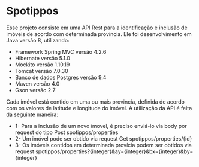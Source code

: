 # Spotippos
Esse projeto consiste em uma API Rest para a identificação e inclusão de imóveis de acordo com determinada província.
Ele foi desenvolvimento em Java versão 8, utilizando:
- Framework Spring MVC versão 4.2.6
- Hibernate versão 5.1.0
- Mockito versão 1.10.19
- Tomcat versão 7.0.30
- Banco de dados Postgres versão 9.4
- Maven versão 4.0
- Gson versão 2.7

Cada imóvel está contido em uma ou mais provincia, definida de acordo com os valores de latitude e longitude do imóvel. 
A utilização da API é feita da seguinte maneira:
- 1- Para a inclusão de um novo ímovel, é preciso enviá-lo via body por request do tipo Post spotippos/properties
- 2- Um imóvel pode ser obtido via request Get spotippos/properties/{id}
- 3- Os imóveis contidos em determinada provícia podem ser obtidos via request spotippos/properties?{integer}&ay={integer}&bx={integer}&by={integer}




